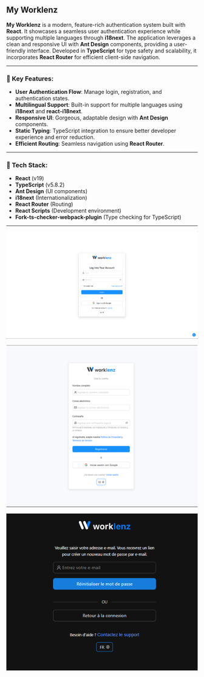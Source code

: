## My Worklenz

**My Worklenz** is a modern, feature-rich authentication system built with **React**. It showcases a seamless user authentication experience while supporting multiple languages through **i18next**. The application leverages a clean and responsive UI with **Ant Design** components, providing a user-friendly interface. Developed in **TypeScript** for type safety and scalability, it incorporates **React Router** for efficient client-side navigation.

---

### 🌟 Key Features:
- **User Authentication Flow**: Manage login, registration, and authentication states.
- **Multilingual Support**: Built-in support for multiple languages using **i18next** and **react-i18next**.
- **Responsive UI**: Gorgeous, adaptable design with **Ant Design** components.
- **Static Typing**: TypeScript integration to ensure better developer experience and error reduction.
- **Efficient Routing**: Seamless navigation using **React Router**.

---

### 🚀 Tech Stack:
- **React** (v19)
- **TypeScript** (v5.8.2)
- **Ant Design** (UI components)
- **i18next** (Internationalization)
- **React Router** (Routing)
- **React Scripts** (Development environment)
- **Fork-ts-checker-webpack-plugin** (Type checking for TypeScript)

---

![image alt](https://github.com/samadhii99/my-worklenz/blob/2bbdf04a1fbf6312667c45372df082d8e790333a/1%20English.PNG)

![image alt](https://github.com/samadhii99/my-worklenz/blob/2dbcd46367dea359dc8b51bbb9a29f9c23507664/2%20Spanish.PNG)

![image alt](https://github.com/samadhii99/my-worklenz/blob/e92a8699ac2fa8ed95cf8910e42de8c2a78be515/3%20French.PNG)

